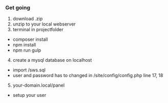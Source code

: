### Get going
1. download .zip
2. unzip to your local webserver
3. terminal in projectfolder
 - composer install
 - npm install
 - npm run gulp
4. create a mysql database on localhost 
 - import /sws.sql
 - user and password has to changed in /site/config/config.php line 17, 18
5. your-domain.local/panel
 - setup your user